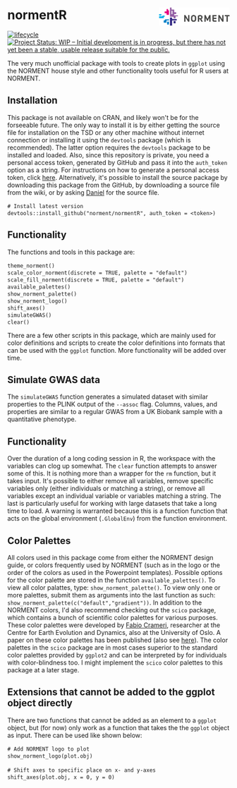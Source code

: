 # normentR <img src="man/figures/logo_wname.png" align="right" alt="" width="160" />
[![lifecycle](https://img.shields.io/badge/lifecycle-maturing-blue.svg)](https://www.tidyverse.org/lifecycle/#maturing) [![Project Status: WIP – Initial development is in progress, but there has not yet been a stable, usable release suitable for the public.](https://www.repostatus.org/badges/latest/wip.svg)](https://www.repostatus.org/#wip)

The very much unofficial package with tools to create plots in `ggplot` using the NORMENT house style and other functionality tools useful for R users at NORMENT.

## Installation
This package is not available on CRAN, and likely won't be for the forseeable future. The only way to install it is by either getting the source file for installation on the TSD or any other machine without internet connection or installing it using the `devtools` package (which is recommended). The latter option requires the `devtools` package to be installed and loaded. Also, since this repository is private, you need a personal access token, generated by GitHub and pass it into the `auth_token` option as a string. For instructions on how to generate a personal access token, click [here](https://help.github.com/en/articles/creating-a-personal-access-token-for-the-command-line). Alternatively, it's possible to install the source package by downloading this package from the GitHub, by downloading a source file from the wiki, or by asking [Daniel](mailto:daniel.roelfs@medisin.uio.no) for the source file.
```{r, eval = FALSE}
# Install latest version
devtools::install_github("norment/normentR", auth_token = <token>)
```

## Functionality
The functions and tools in this package are: 
```{r, eval = FALSE}
theme_norment()
scale_color_norment(discrete = TRUE, palette = "default")
scale_fill_norment(discrete = TRUE, palette = "default")
available_palettes()
show_norment_palette()
show_norment_logo()
shift_axes()
simulateGWAS()
clear()
```

There are a few other scripts in this package, which are mainly used for color definitions and scripts to create the color definitions into formats that can be used with the `ggplot` function. More functionality will be added over time.

## Simulate GWAS data
The `simulateGWAS` function generates a simulated dataset with similar properties to the PLINK output of the `--assoc` flag. Columns, values, and properties are similar to a regular GWAS from a UK Biobank sample with a quantitative phenotype.

## Functionality
Over the duration of a long coding session in R, the workspace with the variables can clog up somewhat. The `clear` function attempts to answer some of this. It is nothing more than a wrapper for the `rm` function, but it takes input. It's possible to either remove all variables, remove specific variables only (either individuals or matching a string), or remove all variables except an individual variable or variables matching a string. The last is particularly useful for working with large datasets that take a long time to load. A warning is warranted because this is a function function that acts on the global environment (`.GlobalEnv`) from the function environment.

## Color Palettes
All colors used in this package come from either the NORMENT design guide, or colors frequently used by NORMENT (such as in the logo or the order of the colors as used in the Powerpoint templates). Possible options for the color palette are stored in the function `available_palettes()`. To view all color palattes, type: `show_norment_palette()`. To view only one or more palettes, submit them as arguments into the last function as such: `show_norment_palette(c("default","gradient"))`.
In addition to the NORMENT colors, I'd also recommend checking out the `scico` package, which contains a bunch of scientific color palettes for various purposes. These color palettes were developed by [Fabio Crameri](http://www.fabiocrameri.ch/colourmaps.php), researcher at the Centre for Earth Evolution and Dynamics, also at the University of Oslo. A paper on these color palettes has been published (also see [here](https://www.geosci-model-dev.net/11/2541/2018/)). The color palettes in the `scico` package are in most cases superior to the standard color palettes provided by `ggplot2` and can be interpreted by for individuals with color-blindness too. I might implement the `scico` color palettes to this package at a later stage.

## Extensions that cannot be added to the ggplot object directly
There are two functions that cannot be added as an element to a `ggplot` object, but (for now) only work as a function that takes the the `ggplot` object as input. There can be used like shown below:
```{r, eval = FALSE}
# Add NORMENT logo to plot
show_norment_logo(plot.obj)

# Shift axes to specific place on x- and y-axes
shift_axes(plot.obj, x = 0, y = 0)
```
